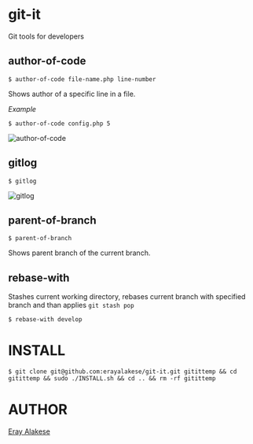 git-it
====
Git tools for developers

author-of-code
------------------

    $ author-of-code file-name.php line-number

Shows author of a specific line in a file.

*Example*

    $ author-of-code config.php 5
    
![author-of-code](http://i.imgur.com/fpBQYap.png "author-of-code")

gitlog
-------

    $ gitlog
    
![gitlog](http://i.imgur.com/J8PzZQp.png "gitlog")

parent-of-branch
--------------------

    $ parent-of-branch

Shows parent branch of the current branch.

rebase-with
--------------
Stashes current working directory, rebases current branch with specified branch and than applies `git stash pop`

    $ rebase-with develop

INSTALL
=======

    $ git clone git@github.com:erayalakese/git-it.git gitittemp && cd gitittemp && sudo ./INSTALL.sh && cd .. && rm -rf gitittemp

AUTHOR
=======
[Eray Alakese](http://eray.rocks "erayalakese")
